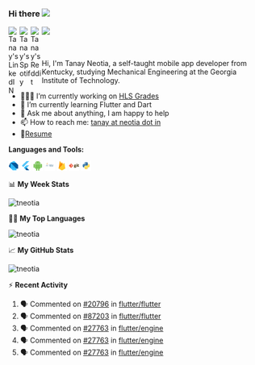 ### Hi there <img src="https://media.giphy.com/media/hvRJCLFzcasrR4ia7z/giphy.gif" width="25px">
<a href="https://www.linkedin.com/in/tneotia/">
  <img align="left" alt="Tanay's LinkedIN" width="22px" src="https://raw.githubusercontent.com/peterthehan/peterthehan/master/assets/linkedin.svg" />
</a>
<a href="https://open.spotify.com/user/tanay-3">
  <img align="left" alt="Tanay's Spotify" width="22px" src="https://raw.githubusercontent.com/peterthehan/peterthehan/master/assets/spotify.svg" />
</a>
<a href="https://www.reddit.com/user/hlsjunior/">
  <img align="left" alt="Tanay's Reddit" width="22px" src="https://raw.githubusercontent.com/peterthehan/peterthehan/master/assets/reddit.svg" />
</a> 

![](https://visitor-badge.glitch.me/badge?page_id=tneotia.tneotia)

<br />

Hi, I'm Tanay Neotia, a self-taught mobile app developer from Kentucky, studying Mechanical Engineering at the Georgia Institute of Technology. 

- 👨🏽‍💻 I’m currently working on [HLS Grades](https://github.com/tneotia/HLSGrades)
- 🌱 I’m currently learning Flutter and Dart
- 💬 Ask me about anything, I am happy to help
- 📫 How to reach me: [tanay at neotia dot in](mailto://tanay@neotia.in)
- 📝[Resume](https://drive.google.com/file/d/1zlV1XXz1qV1TZeIYtkQ2bvopnYlI753g/view?usp=sharing)

**Languages and Tools:**  

<code><img height="20" src="https://raw.githubusercontent.com/github/explore/80688e429a7d4ef2fca1e82350fe8e3517d3494d/topics/dart/dart.png"></code>
<code><img height="20" src="https://raw.githubusercontent.com/github/explore/80688e429a7d4ef2fca1e82350fe8e3517d3494d/topics/flutter/flutter.png"></code>
<code><img height="20" src="https://raw.githubusercontent.com/github/explore/80688e429a7d4ef2fca1e82350fe8e3517d3494d/topics/android/android.png"></code>
<code><img height="20" src="https://raw.githubusercontent.com/github/explore/80688e429a7d4ef2fca1e82350fe8e3517d3494d/topics/java/java.png"></code>
<code><img height="20" src="https://raw.githubusercontent.com/github/explore/80688e429a7d4ef2fca1e82350fe8e3517d3494d/topics/firebase/firebase.png"></code>
<code><img height="20" src="https://raw.githubusercontent.com/github/explore/80688e429a7d4ef2fca1e82350fe8e3517d3494d/topics/git/git.png"></code>
<code><img height="20" src="https://raw.githubusercontent.com/github/explore/80688e429a7d4ef2fca1e82350fe8e3517d3494d/topics/python/python.png"></code>

📊 **My Week Stats**

<p> <img src="https://github-readme-stats.tneotia.vercel.app/api/wakatime?username=tneotia&theme=dark" alt="tneotia" /> </p>

👨‍💻 **My Top Languages**

<p> <img src="https://github-readme-stats.tneotia.vercel.app/api/top-langs/?username=tneotia&theme=dark" alt="tneotia" /> </p>


📈 **My GitHub Stats**

<p> <img src="https://github-readme-stats.tneotia.vercel.app/api?username=tneotia&show_icons=true&count_private=true&theme=dark" alt="tneotia" /> </p>
  
:zap: **Recent Activity**

<!--START_SECTION:activity-->
1. 🗣 Commented on [#20796](https://github.com/flutter/flutter/issues/20796) in [flutter/flutter](https://github.com/flutter/flutter)
2. 🗣 Commented on [#87203](https://github.com/flutter/flutter/issues/87203) in [flutter/flutter](https://github.com/flutter/flutter)
3. 🗣 Commented on [#27763](https://github.com/flutter/engine/issues/27763) in [flutter/engine](https://github.com/flutter/engine)
4. 🗣 Commented on [#27763](https://github.com/flutter/engine/issues/27763) in [flutter/engine](https://github.com/flutter/engine)
5. 🗣 Commented on [#27763](https://github.com/flutter/engine/issues/27763) in [flutter/engine](https://github.com/flutter/engine)
<!--END_SECTION:activity-->
